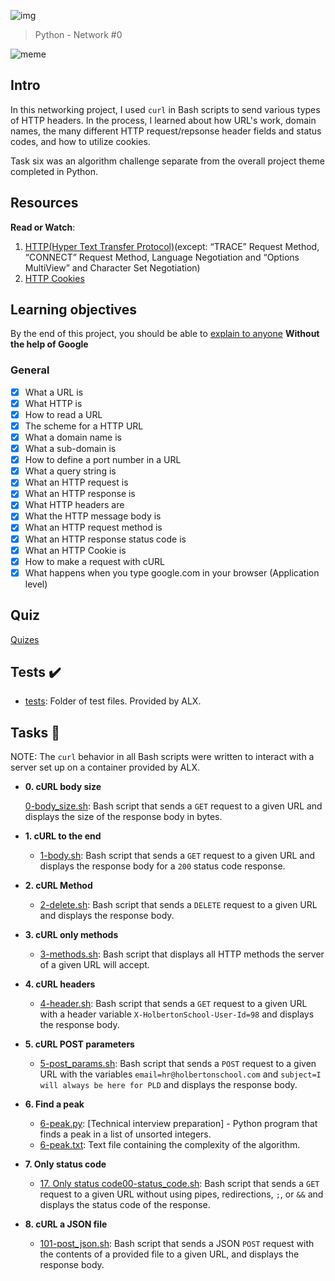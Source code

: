 ![img](https://assets.imaginablefutures.com/media/images/ALX_Logo.max-200x150.png)

> Python - Network #0

![meme](http://www.quickmeme.com/img/6a/6ac5d6205b48a3387e6013d4c2bbeb6e778cd422df3d26ecb54c8f78726f5e04.jpg)

## Intro

In this networking project, I used `curl` in Bash scripts to send various types
of HTTP headers. In the process, I learned about how URL's work, domain names,
the many different HTTP request/repsonse header fields and status codes, and
how to utilize cookies.

Task six was an algorithm challenge separate from the overall project theme
completed in Python.

## Resources

**Read or Watch**:

1. [HTTP(Hyper Text Transfer Protocol)](https://www3.ntu.edu.sg/home/ehchua/programming/webprogramming/HTTP_Basics.html)(except: “TRACE” Request Method, “CONNECT” Request Method, Language Negotiation and “Options MultiView” and Character Set Negotiation)
2. [HTTP Cookies](https://developer.mozilla.org/en-US/docs/Web/HTTP/Cookies)

## Learning objectives

By the end of this project, you should be able to [explain to anyone](https://fs.blog/feynman-learning-technique/) **Without the help of Google**

### General

- [x] What a URL is
- [x] What HTTP is
- [x] How to read a URL
- [x] The scheme for a HTTP URL
- [x] What a domain name is
- [x] What a sub-domain is
- [x] How to define a port number in a URL
- [x] What a query string is
- [x] What an HTTP request is
- [x] What an HTTP response is
- [x] What HTTP headers are
- [x] What the HTTP message body is
- [x] What an HTTP request method is
- [x] What an HTTP response status code is
- [x] What an HTTP Cookie is
- [x] How to make a request with cURL
- [x] What happens when you type google.com in your browser (Application level)

## Quiz

[Quizes](./quiz.md)

## Tests :heavy_check_mark:

- [tests](./tests): Folder of test files. Provided by ALX.

## Tasks :page_with_curl:

NOTE: The `curl` behavior in all Bash scripts were written to interact with a
server set up on a container provided by ALX.

- **0. cURL body size**

  [0-body_size.sh](./0-body_size.sh): Bash script that sends a `GET` request to
  a given URL and displays the size of the response body in bytes.

* **1. cURL to the end**

  - [1-body.sh](./1-body.sh): Bash script that sends a `GET` request to a given
    URL and displays the response body for a `200` status code response.

* **2. cURL Method**

  - [2-delete.sh](./2-delete.sh): Bash script that sends a `DELETE` request to
    a given URL and displays the response body.

* **3. cURL only methods**

  - [3-methods.sh](./3-methods.sh): Bash script that displays all HTTP methods
    the server of a given URL will accept.

* **4. cURL headers**

  - [4-header.sh](./4-header.sh): Bash script that sends a `GET` request to a
    given URL with a header variable `X-HolbertonSchool-User-Id=98` and displays
    the response body.

* **5. cURL POST parameters**

  - [5-post_params.sh](./5-post_params.sh): Bash script that sends a `POST`
    request to a given URL with the variables `email=hr@holbertonschool.com` and
    `subject=I will always be here for PLD` and displays the response body.

* **6. Find a peak**

  - [6-peak.py](./6-peak.py): [Technical interview preparation] - Python
    program that finds a peak in a list of unsorted integers.
  - [6-peak.txt](./6-peak.txt): Text file containing the complexity of the
    algorithm.

* **7. Only status code**

  - [17. Only status code00-status_code.sh](./100-status_code.sh): Bash script that sends a `GET`
    request to a given URL without using pipes, redirections, `;`, or `&&` and
    displays the status code of the response.

* **8. cURL a JSON file**

  - [101-post_json.sh](./101-post_json.sh): Bash script that sends a JSON `POST`
    request with the contents of a provided file to a given URL, and displays the
    response body.
